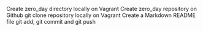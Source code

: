 Create zero_day directory locally on Vagrant
Create zero_day repository on Github
git clone repository locally on Vagrant
Create a Markdown README file
git add, git commit and git push
